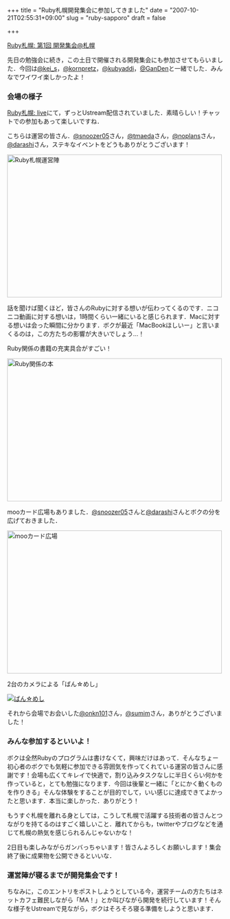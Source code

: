 +++
title = "Ruby札幌開発集会に参加してきました"
date = "2007-10-21T02:55:31+09:00"
slug = "ruby-sapporo"
draft = false

+++

<p><a href="http://ruby-sapporo.org/news/2007/10/16/hackathon-1/" target="_blank">Ruby札幌: 第1回 開発集会@札幌</a></p>
<p>先日の勉強会に続き，この土日で開催される開発集会にも参加させてもらいました．今回は<a href="http://twitter.com/kei_s" target="_blank">@kei_s</a>，<a href="http://twitter.com/kornpretz" target="_blank">@kornpretz</a>，<a href="http://twitter.com/kubyaddi" target="_blank">@kubyaddi</a>，<a href="http://twitter.com/GanDen" target="_blank">@GanDen</a>と一緒でした．みんなでワイワイ楽しかったよ！</p>
<h3>会場の様子</h3>
<p><a href="http://ruby-sapporo.org/live/" target="_blank">Ruby札幌: live</a>にて，ずっとUstream配信されていました．素晴らしい！チャットでの参加もあって楽しいですね．</p>
<p>こちらは運営の皆さん．<a href="http://twitter.com/snoozer05" target="_blank">@snoozer05</a>さん，<a href="http://twitter.com/tmaeda" target="_blank">@tmaeda</a>さん，<a href="http://twitter.com/noplans" target="_blank">@noplans</a>さん，<a href="http://twitter.com/darashi" target="_blank">@darashi</a>さん，ステキなイベントをどうもありがとうございます！</p>
<p><a href="http://www.flickr.com/photos/june29/1655427649/" title="Photo Sharing"><img src="http://farm3.static.flickr.com/2412/1655427649_c9ddcd7563.jpg" width="500" height="333" alt="Ruby札幌運営陣" /></a></p>
<p>話を聞けば聞くほど，皆さんのRubyに対する想いが伝わってくるのです．ニコニコ動画に対する想いは，1時間くらい一緒にいると感じられます．Macに対する想いは会った瞬間に分かります．ボクが最近「MacBookほしいー」と言いまくるのは，この方たちの影響が大きいでしょう…！</p>
<p>Ruby関係の書籍の充実具合がすごい！</p>
<p><a href="http://www.flickr.com/photos/june29/1655405517/" title="Photo Sharing"><img src="http://farm3.static.flickr.com/2384/1655405517_218742e60d.jpg" width="500" height="333" alt="Ruby関係の本" /></a></p>
<p>mooカード広場もありました．<a href="http://twitter.com/snoozer05" target="_blank">@snoozer05</a>さんと<a href="http://twitter.com/darashi" target="_blank">@darashi</a>さんとボクの分を広げておきました．</p>
<p><a href="http://www.flickr.com/photos/june29/1655414651/" title="Photo Sharing"><img src="http://farm3.static.flickr.com/2120/1655414651_0db3fd47d7.jpg" width="500" height="333" alt="mooカード広場" /></a></p>
<p>2台のカメラによる「ばん☆めし」</p>
<p><a href="http://www.flickr.com/photos/libelabo/165580433/" title="Photo Sharing"><img src="http://farm3.static.flickr.com/2411/1655804333_998a8a3613.jpg" alt="ばん☆めし" /></a></p>
<p>それから会場でお会いした<a href="http://twitter.com/onkn101" target="_blank">@onkn101</a>さん，<a href="http://twitter.com/sumim" target="_blank">@sumim</a>さん，ありがとうございました！</p>
<h3>みんな参加するといいよ！</h3>
<p>ボクは全然Rubyのプログラムは書けなくて，興味だけはあって．そんなちょー初心者のボクでも気軽に参加できる雰囲気を作ってくれている運営の皆さんに感謝です！会場も広くてキレイで快適で，割り込みタスクなしに半日くらい何かを作っていると，とても勉強になります．今回は後輩と一緒に「とにかく動くものを作りきる」そんな体験をすることが目的でして，いい感じに達成できてよかったと思います．本当に楽しかった．ありがとう！</p>
<p>もうすぐ札幌を離れる身としては，こうして札幌で活躍する技術者の皆さんとつながりを持てるのはすごく嬉しいこと．離れてからも，twitterやブログなどを通じて札幌の熱気を感じられるんじゃないかな！</p>
<p>2日目も楽しみながらガンバっちゃいます！皆さんよろしくお願いします！集会終了後に成果物を公開できるといいな．</p>
<h3>運営陣が寝るまでが開発集会です！</h3>
<p>ちなみに，このエントリをポストしようとしている今，運営チームの方たちはネットカフェ難民しながら「MA！」とか叫びながら開発を続行しています！そんな様子をUstreamで見ながら，ボクはそろそろ寝る準備をしようと思います．</p>
